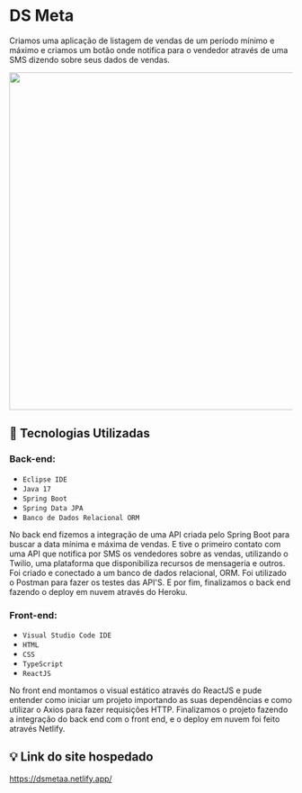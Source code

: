 # DS Meta
Criamos uma aplicação de listagem de vendas de um período mínimo e máximo e criamos um botão onde notifica para o vendedor através de uma SMS dizendo sobre seus dados de vendas.

<img src="https://user-images.githubusercontent.com/98350903/179637174-df88013e-cba3-46f1-91c7-265634fb3829.PNG"  width="600"/>

## :hammer: Tecnologias Utilizadas
### Back-end:

- `Eclipse IDE`
- `Java 17`
- `Spring Boot`
- `Spring Data JPA`
- `Banco de Dados Relacional ORM`

No back end fizemos a integração de uma API criada pelo Spring Boot para buscar a data mínima e máxima de vendas. E tive o primeiro contato com uma API que notifica por SMS os vendedores sobre as vendas, utilizando o Twilio, uma plataforma que disponibiliza recursos de mensageria e outros. Foi criado e conectado a um banco de dados relacional, ORM. Foi utilizado o Postman para fazer os testes das API'S. E por fim, finalizamos o back end fazendo o deploy em nuvem através do Heroku.

### Front-end:

- `Visual Studio Code IDE`
- `HTML`
- `CSS`
- `TypeScript`
- `ReactJS`

No front end montamos o visual estático através do ReactJS e pude entender como iniciar um projeto importando as suas dependências e como utilizar o Axios para fazer requisições HTTP. Finalizamos o projeto fazendo a integração do back end com o front end, e o deploy em nuvem foi feito através Netlify.


## :bulb: Link do site hospedado
https://dsmetaa.netlify.app/
